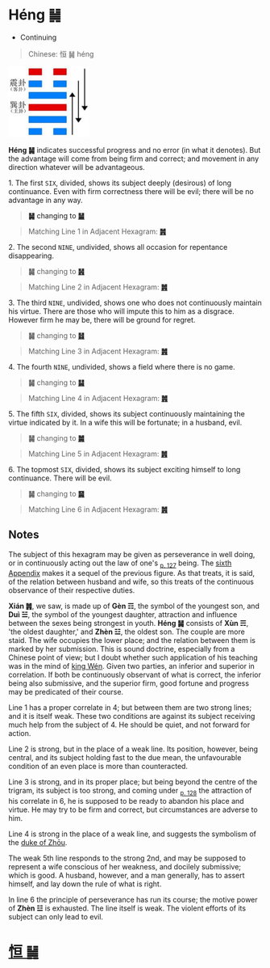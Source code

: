 # Héng ䷟

* Continuing

> Chinese: 恒 ䷟ héng

<a id="p-125"/>

<img src="shapes/32.10.jpg" width=160 alt="恒">

**Héng ䷟** indicates successful progress and no error (in what it denotes). But the advantage will come from being firm and correct; and movement in any direction whatever will be advantageous.

1.<a name="32.1"></a> The first `SIX`, divided, shows its subject deeply (desirous) of long continuance. Even with firm correctness there will be evil; there will be no advantage in any way.

<a id="p-126"/>

> **䷟** changing to [**䷡**](e5a4a7e5a3aedazhuang.md)

> Matching Line 1 in Adjacent Hexagram: [**䷞**](e592b8xian.md#31.1)

2.<a name="32.2"></a> The second `NINE`, undivided, shows all occasion for repentance disappearing.

> **䷟** changing to [**䷽**](e5b08fe8bf87xiaoguo.md)

> Matching Line 2 in Adjacent Hexagram: [**䷞**](e592b8xian.md#31.2)

3.<a name="32.3"></a> The third `NINE`, undivided, shows one who does not continuously maintain his virtue. There are those who will impute this to him as a disgrace. However firm he may be, there will be ground for regret.

> **䷟** changing to [**䷧**](e8a7a3xie.md)

> Matching Line 3 in Adjacent Hexagram: [**䷞**](e592b8xian.md#31.3)

4.<a name="32.4"></a> The fourth `NINE`, undivided, shows a field where there is no game.

> **䷟** changing to [**䷭**](e58d87sheng.md)

> Matching Line 4 in Adjacent Hexagram: [**䷞**](e592b8xian.md#31.4)

5.<a name="32.5"></a> The fifth `SIX`, divided, shows its subject continuously maintaining the virtue indicated by it. In a wife this will be fortunate; in a husband, evil.

> **䷟** changing to [**䷛**](e5a4a7e8bf87daguo.md)

> Matching Line 5 in Adjacent Hexagram: [**䷞**](e592b8xian.md#31.5)

6.<a name="32.6"></a> The topmost `SIX`, divided, shows its subject exciting himself to long continuance. There will be evil.

> **䷟** changing to [**䷱**](e9bc8eding.md)

> Matching Line 6 in Adjacent Hexagram: [**䷞**](e592b8xian.md#31.6)

## Notes

The subject of this hexagram may be given as perseverance in well doing, or in continuously acting out the law of one's <sub>[p. 127](e981afdun.md#p-127)</sub> being. The [sixth Appendix](appendix06s1.md) makes it a sequel of the previous figure. As that treats, it is said, of the relation between husband and wife, so this treats of the continuous observance of their respective duties.

**Xián ䷞**, we saw, is made up of **Gèn ☶**, the symbol of the youngest son, and **Duì ☱**, the symbol of the youngest daughter, attraction and influence between the sexes being strongest in youth. **Héng ䷟** consists of **Xùn ☴**, 'the oldest daughter,' and **Zhèn ☳**, the oldest son. The couple are more staid. The wife occupies the lower place; and the relation between them is marked by her submission. This is sound doctrine, especially from a Chinese point of view; but I doubt whether such application of his teaching was in the mind of [king Wén](https://en.wikipedia.org/wiki/King_Wen_of_Zhou). Given two parties, an inferior and superior in correlation. If both be continuously observant of what is correct, the inferior being also submissive, and the superior firm, good fortune and progress may be predicated of their course.

Line 1 has a proper correlate in 4; but between them are two strong lines; and it is itself weak. These two conditions are against its subject receiving much help from the subject of 4. He should be quiet, and not forward for action.

Line 2 is strong, but in the place of a weak line. Its position, however, being central, and its subject holding fast to the due mean, the unfavourable condition of an even place is more than counteracted.

Line 3 is strong, and in its proper place; but being beyond the centre of the trigram, its subject is too strong, and coming under <sub>[p. 128](e981afdun.md#p-128)</sub> the attraction of his correlate in 6, he is supposed to be ready to abandon his place and virtue. He may try to be firm and correct, but circumstances are adverse to him.

Line 4 is strong in the place of a weak line, and suggests the symbolism of the [duke of Zhōu](https://en.wikipedia.org/wiki/Duke_of_Zhou).

The weak 5th line responds to the strong 2nd, and may be supposed to represent a wife conscious of her weakness, and docilely submissive; which is good. A husband, however, and a man generally, has to assert himself, and lay down the rule of what is right.

In line 6 the principle of perseverance has run its course; the motive power of **Zhèn ☳** is exhausted. The line itself is weak. The violent efforts of its subject can only lead to evil.

# [恒 ䷟](e68192heng_cn.md)

